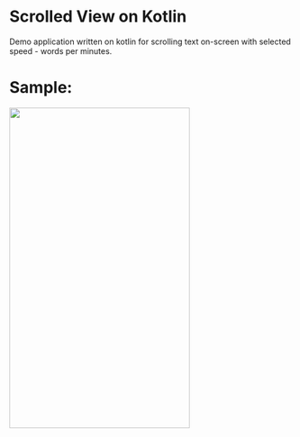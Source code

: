 # Scrolled View on Kotlin
Demo application written on kotlin for scrolling text on-screen with selected speed - words per minutes.

# Sample:
<img src="https://github.com/alexeynobody/Scrolled-View-Test/blob/master/demo/scrolledview-demo.gif" width="320" height="569" />
